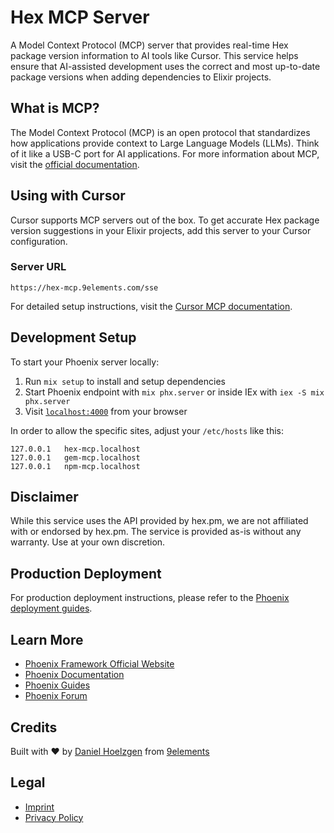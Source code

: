 # Hex MCP Server

A Model Context Protocol (MCP) server that provides real-time Hex package version information to AI tools like Cursor. This service helps ensure that AI-assisted development uses the correct and most up-to-date package versions when adding dependencies to Elixir projects.

## What is MCP?

The Model Context Protocol (MCP) is an open protocol that standardizes how applications provide context to Large Language Models (LLMs). Think of it like a USB-C port for AI applications. For more information about MCP, visit the [official documentation](https://modelcontextprotocol.io/introduction).

## Using with Cursor

Cursor supports MCP servers out of the box. To get accurate Hex package version suggestions in your Elixir projects, add this server to your Cursor configuration.

### Server URL

```
https://hex-mcp.9elements.com/sse
```

For detailed setup instructions, visit the [Cursor MCP documentation](https://docs.cursor.com/context/model-context-protocol#model-context-protocol).

## Development Setup

To start your Phoenix server locally:

1. Run `mix setup` to install and setup dependencies
2. Start Phoenix endpoint with `mix phx.server` or inside IEx with `iex -S mix phx.server`
3. Visit [`localhost:4000`](http://localhost:4000) from your browser

In order to allow the specific sites, adjust your `/etc/hosts` like this:

```
127.0.0.1	hex-mcp.localhost
127.0.0.1	gem-mcp.localhost
127.0.0.1	npm-mcp.localhost
```

## Disclaimer

While this service uses the API provided by hex.pm, we are not affiliated with or endorsed by hex.pm. The service is provided as-is without any warranty. Use at your own discretion.

## Production Deployment

For production deployment instructions, please refer to the [Phoenix deployment guides](https://hexdocs.pm/phoenix/deployment.html).

## Learn More

- [Phoenix Framework Official Website](https://www.phoenixframework.org/)
- [Phoenix Documentation](https://hexdocs.pm/phoenix)
- [Phoenix Guides](https://hexdocs.pm/phoenix/overview.html)
- [Phoenix Forum](https://elixirforum.com/c/phoenix-forum)

## Credits

Built with ❤️ by [Daniel Hoelzgen](https://dhoelzgen.dev) from [9elements](https://9elements.com)

## Legal

- [Imprint](https://9elements.com/imprint)
- [Privacy Policy](https://9elements.com/imprint)
